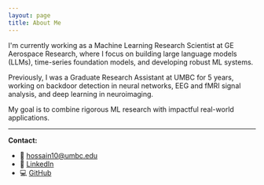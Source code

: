```yaml
---
layout: page
title: About Me
---
```


I'm currently working as a Machine Learning Research Scientist at GE Aerospace Research, where I focus on building large language models (LLMs), time-series foundation models, and developing robust ML systems.

Previously, I was a Graduate Research Assistant at UMBC for 5 years, working on backdoor detection in neural networks, EEG and fMRI signal analysis, and deep learning in neuroimaging.

My goal is to combine rigorous ML research with impactful real-world applications.

---

**Contact:**

- 📧 hossain10@umbc.edu
- 🔗 [LinkedIn](https://www.linkedin.com/in/khondokerhossain/)
- 💻 [GitHub](https://github.com/kmhoss)
